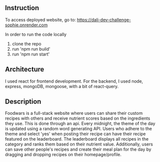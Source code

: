 ## Instruction
To access deployed website, go to: https://dali-dev-challenge-sophie.onrender.com

In order to run the code locally
1. clone the repo
2. run 'npm run build'
3. run 'npm run start'

## Architecture
I used react for frontend development. For the backend, I used node, express, mongoDB, mongoose, with a bit of react-query.

## Description
Foodwars is a full-stack website where users can share their custom recipes with others and receive nutrient scores based on the ingredients they use. This is done through an api.
Every midnight, the theme of the day is updated using a random word generating API.
Users who adhere to the theme and select 'yes' when posting their recipe can have their recipe featured on the leaderboard. The leaderboard displays all recipes in the category and ranks them based on their nutrient value.
Additionally, users can save other people's recipes and create their meal plan for the day by dragging and dropping recipes on their homepage/profile.
